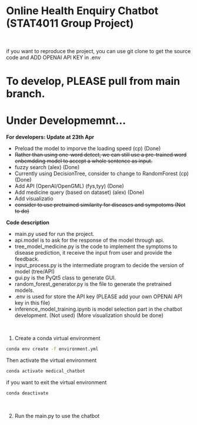 # Online Health Enquiry Chatbot (STAT4011 Group Project)
<br>

if you want to reproduce the project, you can use git clone to get the source code and ADD OPENAI API KEY in .env
# To develop, PLEASE pull from main branch.

# Under Developmemnt...
**For developers: Update at 23th Apr**
- Preload the model to imporve the loading speed (cp) (Done)
- ~~Rather than using one-word detect, we can still use a pre-trained word enbemdding model to accept a whole sentence as input.~~
- fuzzy search (alex) (Done)
- Currently using DecisionTree, consider to change to RandomForest (cp) (Done)
- Add API (OpenAI/OpenGML) (fys,tyy) (Done)
- Add medicine query (based on dataset) (alex) (Done)
- Add visualizatio
- ~~consider to use pretrained similarity for diseases and sympotoms (Not to do)~~
  
**Code description**
- main.py used for run the project.
- api.model is to ask for the response of the model through api.
- tree_model_medicine.py is the code to implement the symptoms to disease prediction, it receive the input from user and provide the feedback.
- input_process.py is the intermediate program to decide the version of model (tree/API)
- gui.py is the PyQt5 class to generate GUI.
- random_forest_generator.py is the file to generate the pretrained models.
- .env is used for store the API key (PLEASE add your own OPENAI API key in this file)
- inference_model_training.ipynb is model selection part in the chatbot development. (Not used) (More visualization should be done)
<br>

1. Create a conda virtual environment
```bash
conda env create -f environment.yml
```
Then activate the virtual environment
```bash
conda activate medical_chatbot
```
if you want to exit the virtual environment
```bash
conda deactivate
```
<br>

<!-- 2. Run api_generate.py to generate the GLOVE model we used in the program. The model will be prepared under the directory ./working -->

2. Run the main.py to use the chatbot


